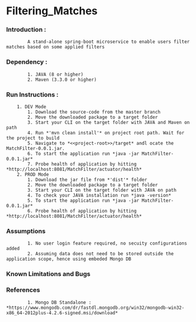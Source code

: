 # Filtering_Matches


### **Introduction :**
			A stand-alone spring-boot microservice to enable users filter matches based on some applied filters

### **Dependency :**
			1. JAVA (8 or higher)
			2. Maven (3.3.0 or higher)
						
### **Run Instructions :**
		1. DEV Mode
			1. Download the source-code from the master branch
			2. Move the downloaded package to a target folder
			3. Start your CLI on the target folder with JAVA and Maven on path
			4. Run *'mvn clean install'* on project root path. Wait for the project to build
			5. Navigate to *<<project-root>>/target* andl ocate the MatchFilter-0.0.1.jar.
			6. To start the application run *java -jar MatchFilter-0.0.1.jar*
			7. Probe health of application by hitting *http://localhost:8081/MatchFilter/actuator/health*
		2. PROD Mode
			1. Download the jar file from *'dist'* folder
			2. Move the downloaded package to a target folder
			3. Start your CLI on the target folder with JAVA on path
			4. To check your JAVA installation run *java -version*
			5. To start the application run *java -jar MatchFilter-0.0.1.jar*
			6. Probe health of application by hitting *http://localhost:8081/MatchFilter/actuator/health*
			
			
### **Assumptions**
			1. No user login feature required, no secuity configurations added
			2. Assuming data does not need to be stored outside the application scope, hence using embeded Mongo DB
			
### **Known Limitations and Bugs**

### **References**
			1. Mongo DB Standalone : *https://www.mongodb.com/dr/fastdl.mongodb.org/win32/mongodb-win32-x86_64-2012plus-4.2.6-signed.msi/download* 

